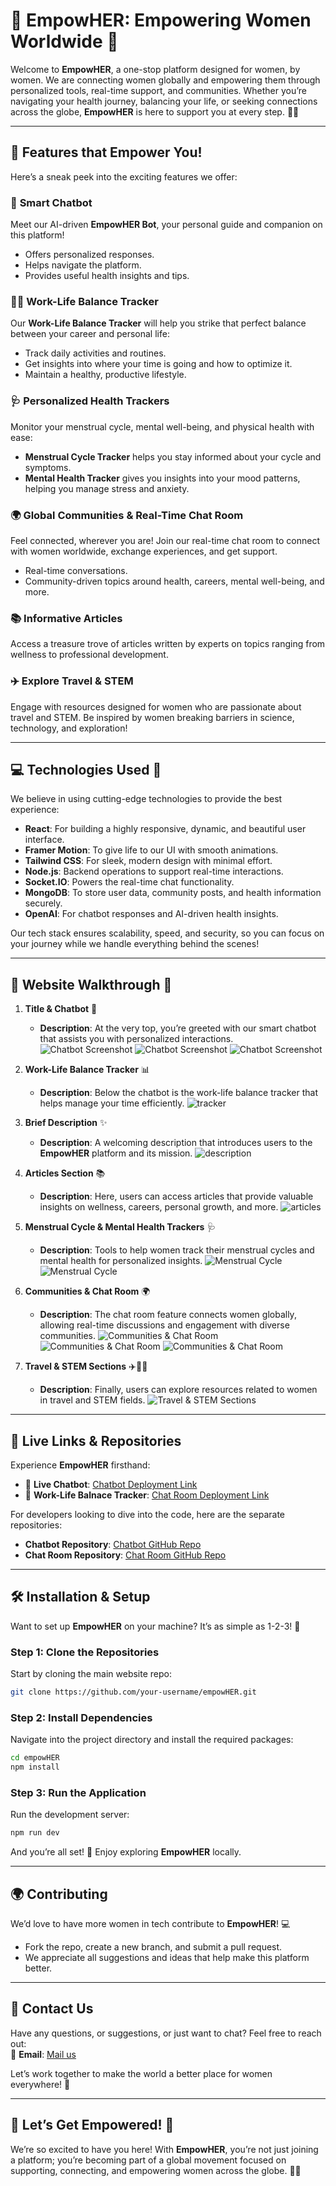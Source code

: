 # 🌸 **EmpowHER: Empowering Women Worldwide** 🌸

Welcome to **EmpowHER**, a one-stop platform designed for women, by women. We are connecting women globally and empowering them through personalized tools, real-time support, and communities. Whether you’re navigating your health journey, balancing your life, or seeking connections across the globe, **EmpowHER** is here to support you at every step. 💪✨

---

## 🚀 **Features that Empower You!**

Here’s a sneak peek into the exciting features we offer:

### 🤖 **Smart Chatbot**  
Meet our AI-driven **EmpowHER Bot**, your personal guide and companion on this platform!  
- Offers personalized responses.  
- Helps navigate the platform.
- Provides useful health insights and tips.

### 🧘‍♀️ **Work-Life Balance Tracker**  
Our **Work-Life Balance Tracker** will help you strike that perfect balance between your career and personal life:  
- Track daily activities and routines.  
- Get insights into where your time is going and how to optimize it.  
- Maintain a healthy, productive lifestyle.

### 🩺 **Personalized Health Trackers**  
Monitor your menstrual cycle, mental well-being, and physical health with ease:
- **Menstrual Cycle Tracker** helps you stay informed about your cycle and symptoms.  
- **Mental Health Tracker** gives you insights into your mood patterns, helping you manage stress and anxiety.

### 🌍 **Global Communities & Real-Time Chat Room**  
Feel connected, wherever you are! Join our real-time chat room to connect with women worldwide, exchange experiences, and get support.  
- Real-time conversations.  
- Community-driven topics around health, careers, mental well-being, and more.

### 📚 **Informative Articles**  
Access a treasure trove of articles written by experts on topics ranging from wellness to professional development.  

### ✈️ **Explore Travel & STEM**  
Engage with resources designed for women who are passionate about travel and STEM. Be inspired by women breaking barriers in science, technology, and exploration!

---

## 💻 **Technologies Used** 🔧

We believe in using cutting-edge technologies to provide the best experience:

- **React**: For building a highly responsive, dynamic, and beautiful user interface.
- **Framer Motion**: To give life to our UI with smooth animations.  
- **Tailwind CSS**: For sleek, modern design with minimal effort.  
- **Node.js**: Backend operations to support real-time interactions.
- **Socket.IO**: Powers the real-time chat functionality.
- **MongoDB**: To store user data, community posts, and health information securely.  
- **OpenAI**: For chatbot responses and AI-driven health insights.

Our tech stack ensures scalability, speed, and security, so you can focus on your journey while we handle everything behind the scenes!

---


## 📸 **Website Walkthrough** 🌟

1. **Title & Chatbot** 🤖  
   - **Description**: At the very top, you’re greeted with our smart chatbot that assists you with personalized interactions.
    ![Chatbot Screenshot](./screenshota/ss1.png)
   ![Chatbot Screenshot](./screenshota/ss7.png)
   ![Chatbot Screenshot](./screenshota/ss8.png)

2. **Work-Life Balance Tracker** 📊  
   - **Description**: Below the chatbot is the work-life balance tracker that helps manage your time efficiently.
    ![tracker](./screenshota/ss10.png)


3. **Brief Description** ✨  
   - **Description**: A welcoming description that introduces users to the **EmpowHER** platform and its mission.
   ![description](./screenshota/1.png)


4. **Articles Section** 📚  
   - **Description**: Here, users can access articles that provide valuable insights on wellness, careers, personal growth, and more.
   ![articles](./screenshota/ss2.png)

5. **Menstrual Cycle & Mental Health Trackers** 🩺  
   - **Description**: Tools to help women track their menstrual cycles and mental health for personalized insights.
    ![Menstrual Cycle](./screenshota/ss5.png)
    ![Menstrual Cycle](./screenshota/ss3.png)


6. **Communities & Chat Room** 🌍  
   - **Description**: The chat room feature connects women globally, allowing real-time discussions and engagement with diverse communities.
    ![Communities & Chat Room](./screenshota/ss4.png)
    ![Communities & Chat Room](./screenshota/ss11.png)
![Communities & Chat Room](./screenshota/ss13.png)


7. **Travel & STEM Sections** ✈️👩‍🔬  
   - **Description**: Finally, users can explore resources related to women in travel and STEM fields.
   ![Travel & STEM Sections](./screenshota/ss6.png)

---



## 🔗 **Live Links & Repositories**

Experience **EmpowHER** firsthand:

- 🤖 **Live Chatbot**: [Chatbot Deployment Link](https://ai-women-health-assisstant.vercel.app/)
- 💬 **Work-Life Balnace Tracker**: [Chat Room Deployment Link](https://balance-tracker-nine.vercel.app/)

For developers looking to dive into the code, here are the separate repositories:

- **Chatbot Repository**: [Chatbot GitHub Repo](https://github.com/Aisha-Fathima/ai-women-health-assisstant)  
- **Chat Room Repository**: [Chat Room GitHub Repo](https://github.com/Aisha-Fathima/chat_room-main)

---

## 🛠️ **Installation & Setup**

Want to set up **EmpowHER** on your machine? It’s as simple as 1-2-3! 🚀

### Step 1: Clone the Repositories  
Start by cloning the main website repo:
```bash
git clone https://github.com/your-username/empowHER.git
```

### Step 2: Install Dependencies  
Navigate into the project directory and install the required packages:
```bash
cd empowHER
npm install
```

### Step 3: Run the Application  
Run the development server:
```bash
npm run dev
```

And you’re all set! 🚀 Enjoy exploring **EmpowHER** locally.

---

## 🌍 **Contributing**

We’d love to have more women in tech contribute to **EmpowHER**! 💻  
- Fork the repo, create a new branch, and submit a pull request.  
- We appreciate all suggestions and ideas that help make this platform better.

---

## 💬 **Contact Us**

Have any questions, or suggestions, or just want to chat? Feel free to reach out:  
📧 **Email**: [Mail us ](mailto:youremail@example.com)

Let’s work together to make the world a better place for women everywhere! 🌟

---

## 🎉 **Let’s Get Empowered!** 🎉

We’re so excited to have you here! With **EmpowHER**, you’re not just joining a platform; you’re becoming part of a global movement focused on supporting, connecting, and empowering women across the globe. 💪🌸

